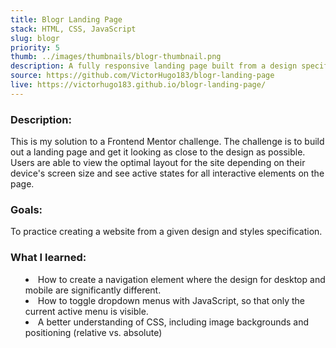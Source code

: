 ```yaml
---
title: Blogr Landing Page
stack: HTML, CSS, JavaScript
slug: blogr
priority: 5
thumb: ../images/thumbnails/blogr-thumbnail.png
description: A fully responsive landing page built from a design specification.
source: https://github.com/VictorHugo183/blogr-landing-page
live: https://victorhugo183.github.io/blogr-landing-page/
---
```

### Description:
This is my solution to a Frontend Mentor challenge. The challenge is to build out a landing page and get it looking as close to the design as possible.<br>
Users are able to view the optimal layout for the site depending on their device's screen size and see active states for all interactive elements on the page.


### Goals:
To practice creating a website from a given design and styles specification.

### What I learned:
<ul style="list-style: inside; margin-bottom: 1.5rem;">
  <li>How to create a navigation element where the design for desktop and mobile are significantly different.</li>
  <li>How to toggle dropdown menus with JavaScript, so that only the current active menu is visible.</li>
  <li>A better understanding of CSS, including image backgrounds and positioning (relative vs. absolute)</li>
</ul>